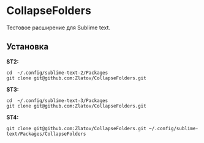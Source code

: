 # CollapseFolders

Тестовое расширение для Sublime text.

## Установка

__ST2:__

```
cd  ~/.config/sublime-text-2/Packages
git clone git@github.com:Zlatov/CollapseFolders.git
```

__ST3:__

```
cd  ~/.config/sublime-text-3/Packages
git clone git@github.com:Zlatov/CollapseFolders.git
```

__ST4:__

```
git clone git@github.com:Zlatov/CollapseFolders.git ~/.config/sublime-text/Packages/CollapseFolders
```
